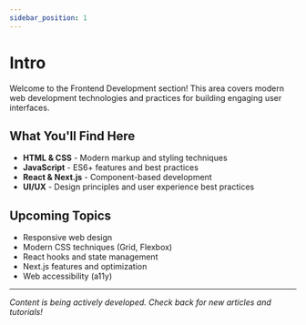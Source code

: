 ```yaml
---
sidebar_position: 1
---
```


# Intro
Welcome to the Frontend Development section! This area covers modern web development technologies and practices for building engaging user interfaces.

## What You'll Find Here

- **HTML & CSS** - Modern markup and styling techniques
- **JavaScript** - ES6+ features and best practices
- **React & Next.js** - Component-based development
- **UI/UX** - Design principles and user experience best practices

## Upcoming Topics

- Responsive web design
- Modern CSS techniques (Grid, Flexbox)
- React hooks and state management
- Next.js features and optimization
- Web accessibility (a11y)

---

*Content is being actively developed. Check back for new articles and tutorials!*
